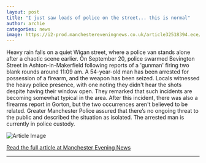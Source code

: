 ```yaml
---
layout: post
title: "I just saw loads of police on the street... this is normal"
author: archie
categories: news
image: https://i2-prod.manchestereveningnews.co.uk/article32518394.ece/ALTERNATES/s1200/0_JRP_MEN_200925_police_026JPG.jpg
---
```

Heavy rain falls on a quiet Wigan street, where a police van stands alone after a chaotic scene earlier. On September 20, police swarmed Bevington Street in Ashton-in-Makerfield following reports of a 'gunman' firing two blank rounds around 11:09 am. A 54-year-old man has been arrested for possession of a firearm, and the weapon has been seized. Locals witnessed the heavy police presence, with one noting they didn't hear the shots despite having their window open. They remarked that such incidents are becoming somewhat typical in the area. After this incident, there was also a firearms report in Gorton, but the two occurrences aren't believed to be related. Greater Manchester Police assured that there’s no ongoing threat to the public and described the situation as isolated. The arrested man is currently in police custody.

![Article Image](https://i2-prod.manchestereveningnews.co.uk/article32518394.ece/ALTERNATES/s1200/0_JRP_MEN_200925_police_026JPG.jpg)

[Read the full article at Manchester Evening News](https://www.manchestereveningnews.co.uk/news/greater-manchester-news/just-saw-loads-police-street-32519204)

---
